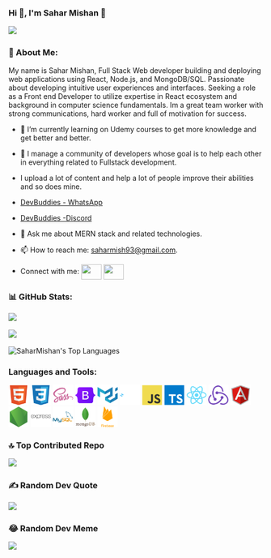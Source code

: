 ### Hi 👋, I'm Sahar Mishan 👋

[![](https://visitcount.itsvg.in/api?id=SaharMishan&icon=0&color=0)](https://visitcount.itsvg.in)


### 💫 About Me:
My name is Sahar Mishan,
Full Stack Web developer building and deploying web applications using React, Node.js, and MongoDB/SQL. Passionate about developing intuitive user experiences and interfaces. Seeking a role as a Front end Developer to utilize expertise in React ecosystem and background in computer science fundamentals. Im a great team
worker with strong communications, hard worker and full of motivation
for success.


- 🌱 I’m currently learning on Udemy courses to get more knowledge and get better and better.
- 👯 I manage a community of developers whose goal is to help each other in everything related to Fullstack development.
-  I upload a lot of content and help a lot of people improve their abilities and so does mine.
-  [DevBuddies - WhatsApp](https://chat.whatsapp.com/F90qsDwPpFl8uP9cciGmwm)
-  [DevBuddies -Discord](https://discord.gg/pKw5Hweb8t)
-  💬 Ask me about MERN stack and related technologies.
- 📫 How to reach me: saharmish93@gmail.com.

- Connect with me: 
<a href="https://www.facebook.com/sahar.mishan" target="blank"><img align="center" src="https://cdn.jsdelivr.net/npm/simple-icons@3.0.1/icons/facebook.svg" alt="" height="30" width="40" /></a>   <a href="https://www.linkedin.com/in/sahar-mishan-083666156/" target="blank"><img align="center" src="https://cdn.jsdelivr.net/npm/simple-icons@3.0.1/icons/linkedin.svg" alt="" height="30" width="40" /></a>


### 📊 GitHub Stats:
![](https://github-readme-stats.vercel.app/api?username=SaharMishan&theme=default&hide_border=false&include_all_commits=false&count_private=false)

![](https://github-readme-streak-stats.herokuapp.com/?user=SaharMishan&theme=default&hide_border=false)

![SaharMishan's Top Languages](https://github-readme-stats.vercel.app/api/top-langs/?username=SaharMishan&theme=default&show_icons=true&hide_border=true&layout=compact)

<h3 align="left">Languages and Tools:</h3>
<p>
  <a href="#"><img src="https://github.com/devicons/devicon/blob/master/icons/html5/html5-original.svg" alt="html5" width="40" height="40"/></a>  <a href="#"><img src="https://github.com/devicons/devicon/blob/master/icons/css3/css3-original.svg" alt="css" width="40" height="40"/></a>  <a href="#"><img src="https://github.com/devicons/devicon/blob/master/icons/sass/sass-original.svg" alt="sass" width="40" height="40"/></a>  <a href="#"><img src="https://github.com/devicons/devicon/blob/master/icons/bootstrap/bootstrap-original.svg" alt="bootstrap" width="40" height="40"/></a>  <a href="#"><img src="https://github.com/devicons/devicon/blob/master/icons/materialui/materialui-original.svg" alt="materialui" width="40" height="40"/></a>  <a href="#"><img src="https://github.com/devicons/devicon/blob/master/icons/tailwindcss/tailwindcss-original-wordmark.svg" alt="tailwindcss" width="40" height="40"/></a>  <a href="#"><img src="https://github.com/devicons/devicon/blob/master/icons/javascript/javascript-original.svg" alt="js" width="40" height="40"/></a>  <a href="#"><img src="https://github.com/devicons/devicon/blob/master/icons/typescript/typescript-original.svg" alt="ts" width="40" height="40"/></a>  <a href="#"><img src="https://github.com/devicons/devicon/blob/master/icons/react/react-original.svg" alt="reactjs" width="40" height="40"/></a>  <a href="#"><img src="https://github.com/devicons/devicon/blob/master/icons/redux/redux-original.svg" alt="reduxtoolkit" width="40" height="40"/></a>  <a href="#"><img src="https://github.com/devicons/devicon/blob/master/icons/angularjs/angularjs-original.svg" alt="angular" width="40" height="40"/></a>  <a href="#"><img src="https://github.com/devicons/devicon/blob/master/icons/nodejs/nodejs-original.svg" alt="nodejs" width="40" height="40"/></a>  <a href="#"><img src="https://github.com/devicons/devicon/blob/master/icons/express/express-original-wordmark.svg" alt="expressjs" width="40" height="40"/></a>  <a href="#"><img src="https://github.com/devicons/devicon/blob/master/icons/mysql/mysql-original-wordmark.svg" alt="mysql" width="40" height="40"/></a>  <a href="#"><img src="https://github.com/devicons/devicon/blob/master/icons/mongodb/mongodb-original-wordmark.svg" alt="mongodb" width="40" height="40"/></a>  <a href="#"><img src="https://github.com/devicons/devicon/blob/master/icons/firebase/firebase-plain-wordmark.svg" alt="firebase" width="40" height="40"/></a>  
</p>

### 🔝 Top Contributed Repo
![](https://github-contributor-stats.vercel.app/api?username=SaharMishan&limit=5&theme=onedark&combine_all_yearly_contributions=true)


### ✍️ Random Dev Quote
![](https://quotes-github-readme.vercel.app/api?type=horizontal&theme=radical)


### 😂 Random Dev Meme
<img src='https://randommeme-five.vercel.app/' style="height: 250px;"/>








